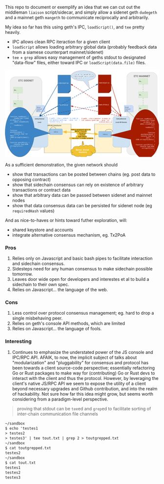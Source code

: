 This repo to document or exemplify an idea that we can cut out the middleman
`liaison` script/sidecar, and simply allow a sidenet geth `dudegeth` and
a mainnet geth `mangeth` to communicate reciprocally and arbitrarily.

My idea so far has this using geth's IPC, `loadScript()`, and `tee` pretty heavily.

- IPC allows clean RPC iteraction for a given client
- `loadScript` allows loading arbitrary global data (probably feedback data
  from a siamese counterpart mainnet/sidenet)
- `tee` + `grep` allows easy management of geths stdout to designated
  "data-flow" files, either toward IPC or `loadScript(data.file)` files.

![diagram](./assets/sidechain-siamese-diagram.png)


As a sufficient demonstration, the given network should

- show that transactions can be posted between chains (eg. post data to opposing contract)
- show that sidechain consensus can rely on existence of arbitrary transactions or contract data
- show that arbitrary data can be passed between sidenet and mainnet nodes
- show that data consensus data can be persisted for sidenet node (eg `requiredHash` values)

 
And as nice-to-haves or hints toward futher exploration, will:

- shared keystore and accounts
- integrate alternative consensus mechanism, eg. Tx2PoA


### Pros

1. Relies only on Javascript and basic bash pipes to facilitate interaction and
  sidechain consensus.
2. Sidesteps need for any human consensus to make sidechain possible tomorrow.
3. Leaves door wide open for developers and interestes et al to build a sidechain to
  their own spec.
4. Relies on Javascript... the language of the web.

### Cons

1. Less control over protocol consensus management; eg. hard to drop a single
  misbehaving peer.
2. Relies on geth's console API methods, which are limited
3. Relies on Javascript... the language of fools.

### Interesting

1. Continues to emphasize the understated power of the JS console and IPC/RPC
  API. AFAIK, to now, the implicit subject of talks about "modularization" and
  "pluggability" for consensus and protocol has been towards a client
  source-code perspective; essentially refactoring Go or Rust packages to make
  way for (contributing) Go or Rust devs to interact with the client and thus
  the protocol. However, by leveraging the client's native JS/RPC API we seem to expose the utility of a client
  beyond necessary upgrades and Github contribution, and into the realm of
  hackability. Not sure how far this idea might grow, but seems worth
  considering from a paradigm-level perspective.


> proving that stdout can be `tee`ed and `grep`ed to facilitate sorting of
inter-chain communication file channels
```
~/sandbox
$ echo 'testes1
> testes2
> testes3' | tee tout.txt | grep 2 > toutgrepped.txt
~/sandbox
$ cat toutgrepped.txt
testes2
~/sandbox
$ cat tout.txt
testes1
testes2
testes3
```

